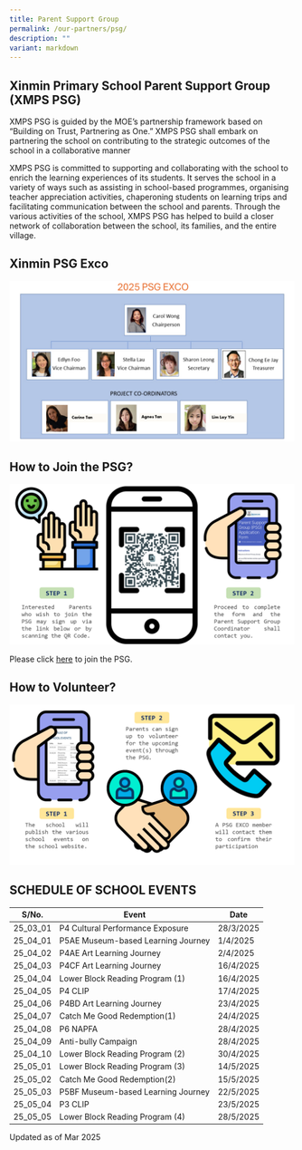 ```yaml
---
title: Parent Support Group
permalink: /our-partners/psg/
description: ""
variant: markdown
---
```

## Xinmin Primary School Parent Support Group (XMPS PSG) 


XMPS PSG is guided by the MOE’s partnership framework based on “Building on Trust, Partnering as One.” XMPS PSG shall embark on partnering the school on contributing to the strategic outcomes of the school in a collaborative manner

XMPS PSG is committed to supporting and collaborating with the school to enrich the learning experiences of its students. It serves the school in a variety of ways such as assisting in school-based programmes, organising teacher appreciation activities, chaperoning students on learning trips and facilitating communication between the school and parents. Through the various activities of the school, XMPS PSG has helped to build a closer network of collaboration between the school, its families, and the entire village.

## Xinmin PSG Exco

![](/images/PSG_EXCO_2025_New_2.png)

## How to Join the PSG?

![](/images/psg_infograph_2024_updated.png)

Please click [here](https://go.gov.sg/xinminpsgapplication) to join the PSG. 

## How to Volunteer?

![](/images/psg_infograph_2024_pg_2.png)


## SCHEDULE OF SCHOOL EVENTS



| S/No. | Event | Date |
| -------- | -------- | -------- |
| 25_03_01  |   P4 Cultural Performance Exposure   | 28/3/2025     |
| 25_04_01 |  P5AE Museum-based Learning Journey  | 1/4/2025   |
| 25_04_02 |   P4AE Art Learning Journey   | 2/4/2025  |
| 25_04_03 |   P4CF Art Learning Journey   | 16/4/2025  |
| 25_04_04 |   Lower Block Reading Program (1)    | 16/4/2025  |
| 25_04_05 |  P4 CLIP   | 17/4/2025  |
| 25_04_06 | P4BD Art Learning Journey   | 23/4/2025 |
| 25_04_07 |   Catch Me Good Redemption(1)   | 24/4/2025 |
| 25_04_08 |  P6 NAPFA   | 28/4/2025  |
| 25_04_09 |  Anti-bully Campaign  | 28/4/2025  |
| 25_04_10 |  Lower Block Reading Program (2)   | 30/4/2025  |
| 25_05_01 |  Lower Block Reading Program (3)   | 14/5/2025  |
| 25_05_02 | Catch Me Good Redemption(2)   | 15/5/2025  |
| 25_05_03 |  P5BF Museum-based Learning Journey   | 22/5/2025  |
| 25_05_04 | P3 CLIP   | 23/5/2025  |
| 25_05_05 |  Lower Block Reading Program (4)   | 28/5/2025  |



Updated as of Mar 2025